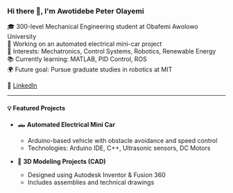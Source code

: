 ### Hi there 👋, I'm Awotidebe Peter Olayemi

🎓 300-level Mechanical Engineering student at Obafemi Awolowo University  
🚗 Working on an automated electrical mini-car project  
🔧 Interests: Mechatronics, Control Systems, Robotics, Renewable Energy  
📚 Currently learning: MATLAB, PID Control, ROS  
🌍 Future goal: Pursue graduate studies in robotics at MIT

🔗 [LinkedIn](https://www.linkedin.com/in/peter-awotidebe-4b9bb1248) 

---

#### 💡 Featured Projects

- 🛻 **Automated Electrical Mini Car**  
  - Arduino-based vehicle with obstacle avoidance and speed control  
  - Technologies: Arduino IDE, C++, Ultrasonic sensors, DC Motors  

- 📐 **3D Modeling Projects (CAD)**  
  - Designed using Autodesk Inventor & Fusion 360  
  - Includes assemblies and technical drawings  


<!---
Peter081004/Peter081004 is a ✨ special ✨ repository because its `README.md` (this file) appears on your GitHub profile.
You can click the Preview link to take a look at your changes.
--->
